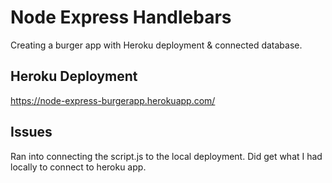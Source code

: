 # Node Express Handlebars

Creating a burger app with Heroku deployment & connected database.

## Heroku Deployment

https://node-express-burgerapp.herokuapp.com/

## Issues

Ran into connecting the script.js to the local deployment. Did get what I had locally to connect to heroku app. 